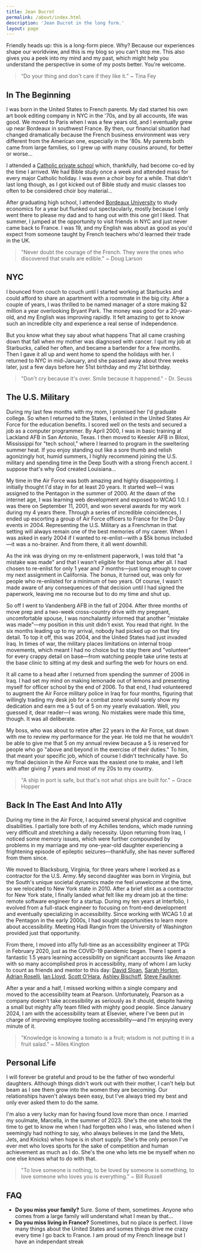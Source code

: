 ```yaml
---
title: Jean Ducrot
permalink: /about/index.html
description: 'Jean Ducrot in the long form.'
layout: page
---
```


Friendly heads up: this is a long-form piece. Why? Because our experiences shape our worldview, and this is my blog so you can’t stop me. This also gives you a peek into my mind and my past, which might help you understand the perspective in some of my posts better. You're welcome.

> “Do your thing and don't care if they like it.” ~ Tina Fey

## In The Beginning

I was born in the United States to French parents. My dad started his own art book editing company in NYC in the '70s, and by all accounts, life was good. We moved to Paris when I was a few years old, and I eventually grew up near Bordeaux in southwest France. By then, our financial situation had changed dramatically because the French business environment was very different from the American one, especially in the '80s. My parents both came from large families, so I grew up with many cousins around, for better or worse...

I attended a [Catholic private school](https://grandlebrun.com/) which, thankfully, had become co-ed by the time I arrived. We had Bible study once a week and attended mass for every major Catholic holiday. I was even a choir boy for a while. That didn't last long though, as I got kicked out of Bible study and music classes too often to be considered choir boy material... 

After graduating high school, I attended [Bordeaux University](https://www.u-bordeaux.fr/en) to study economics for a year but flunked out spectacularly, mostly because I only went there to please my dad and to hang out with this one girl I liked. That summer, I jumped at the opportunity to visit friends in NYC and just never came back to France. I was 19, and my English was about as good as you'd expect from someone taught by French teachers who'd learned their trade in the UK.

> "Never doubt the courage of the French. They were the ones who discovered that snails are edible." ~ Doug Larson

## NYC

I bounced from couch to couch until I started working at Starbucks and could afford to share an apartment with a roommate in the big city. After a couple of years, I was thrilled to be named manager of a store making $2 million a year overlooking Bryant Park. The money was good for a 20-year-old, and my English was improving rapidly. It felt amazing to get to know such an incredible city and experience a real sense of independence. 

But you know what they say about what happens That all came crashing down that fall when my mother was diagnosed with cancer. I quit my job at Starbucks, called her often, and became a bartender for a few months. Then I gave it all up and went home to spend the holidays with her. I returned to NYC in mid-January, and she passed away about three weeks later, just a few days before her 51st birthday and my 21st birthday. 

> "Don't cry because it's over. Smile because it happened." - Dr. Seuss

## The U.S. Military

During my last few months with my mom, I promised her I'd graduate college. So when I returned to the States, I enlisted in the United States Air Force for the education benefits. I scored well on the tests and secured a job as a computer programmer. By April 2000, I was in basic training at Lackland AFB in San Antonio, Texas. I then moved to Keesler AFB in Biloxi, Mississippi for "tech school," where I learned to program in the sweltering summer heat. If you enjoy standing out like a sore thumb and relish agonizingly hot, humid summers, I highly recommend joining the U.S. military and spending time in the Deep South with a strong French accent. I suppose that's why God created Louisiana…

My time in the Air Force was both amazing and highly disappointing. I initially thought I'd stay in for at least 20 years. It started well—I was assigned to the Pentagon in the summer of 2000. At the dawn of the internet age, I was learning web development and exposed to WCAG 1.0. I was there on September 11, 2001, and won several awards for my work during my 4 years there. Through a series of incredible coincidences, I ended up escorting a group of Air Force officers to France for the D-Day events in 2004. Representing the U.S. Military as a Frenchman in that setting will always remain one of the best memories of my career. When I was asked in early 2004 if I wanted to re-enlist—with a $5k bonus included—it was a no-brainer. And from there, it all went downhill.

As the ink was drying on my re-enlistment paperwork, I was told that "a mistake was made" and that I wasn't eligible for that bonus after all. I had chosen to re-enlist for only 1 year and 7 months—just long enough to cover my next assignment in California. The bonus, it turned out, was only for people who re-enlisted for a minimum of two years. Of course, I wasn't made aware of any consequences of that decision until I had signed the paperwork, leaving me no recourse but to do my time and shut up. 

So off I went to Vandenberg AFB in the fall of 2004. After three months of move prep and a two-week cross-country drive with my pregnant, uncomfortable spouse, I was nonchalantly informed that another "mistake was made"—my position in this unit didn't exist. You read that right. In the six months leading up to my arrival, nobody had picked up on that tiny detail. To top it off, this was 2004, and the United States had just invaded Iraq. In times of war, the military places limitations on internal troop movements, which meant I had no choice but to stay there and "volunteer" for every crappy detail on base—from watching people take urine tests at the base clinic to sitting at my desk and surfing the web for hours on end.

It all came to a head after I returned from spending the summer of 2006 in Iraq. I had set my mind on making lemonade out of lemons and presenting myself for officer school by the end of 2006. To that end, I had volunteered to augment the Air Force military police in Iraq for four months, figuring that willingly trading my desk job for a combat zone would surely show my dedication and earn me a 5 out of 5 on my yearly evaluation. Well, you guessed it, dear reader—I was wrong. No mistakes were made this time, though. It was all deliberate.

My boss, who was about to retire after 22 years in the Air Force, sat down with me to review my performance for the year. He told me that he wouldn't be able to give me that 5 on my annual review because a 5 is reserved for people who go "above and beyond in the exercise of their duties." To him, that meant your specific job, which of course I didn't technically have. So my final decision in the Air Force was the easiest one to make, and I left with after giving 7 years and most of my 20s to my country.

> "A ship in port is safe, but that's not what ships are built for." ~ Grace Hopper

## Back In The East And Into A11y

During my time in the Air Force, I acquired several physical and cognitive disabilities. I partially tore both of my Achilles tendons, which made running very difficult and stretching a daily necessity. Upon returning from Iraq, I noticed some memory issues, which were further compounded by problems in my marriage and my one-year-old daughter experiencing a frightening episode of epileptic seizures—thankfully, she has never suffered from them since. 

We moved to Blacksburg, Virginia, for three years where I worked as a contractor for the U.S. Army. My second daughter was born in Virginia, but the South's unique societal dynamics made me feel unwelcome at the time, so we relocated to New York state in 2010. After a brief stint as a contractor for New York state, I finally landed what felt like my dream job at the time: remote software engineer for a startup. During my ten years at Interfolio, I evolved from a full-stack engineer to focusing on front-end development and eventually specializing in accessibility. Since working with WCAG 1.0 at the Pentagon in the early 2000s, I had sought opportunities to learn more about accessibility. Meeting Hadi Rangin from the University of Washington provided just that opportunity.

From there, I moved into a11y full-time as an accessibility engineer at TPGi in February 2020, just as the COVID-19 pandemic began. There I spent a fantastic 1.5 years learning accessibility on significant accounts like Amazon with so many accomplished pros in accessibility, many of whom I am lucky to count as friends and mentor to this day: [David Sloan](https://www.tpgi.com/author/dsloan/), [Sarah Horton](https://sarahhortondesign.com/), [Adrian Roselli](https://adrianroselli.com/), [Ian Lloyd](https://lloydi.com/), [Scott O'Hara](https://www.scottohara.me/), [Ashley Bischoff](https://www.tpgi.com/author/ashleyb/), [Steve Faulkner](https://tetralogical.com/blog/2024/02/09/meet-the-team-steve-faulkner/).

After a year and a half, I missed working within a single company and moved to the accessibility team at Pearson. Unfortunately, Pearson as a company doesn't take accessibility as seriously as it should, despite having a small but mighty a11y team filled with mighty good people. Since January 2024, I am with the accessibility team at Elsevier, where I've been put in charge of improving employee tooling accessibility—and I'm enjoying every minute of it.

> "Knowledge is knowing a tomato is a fruit; wisdom is not putting it in a fruit salad." ~ Miles Kington

## Personal Life

I will forever be grateful and proud to be the father of two wonderful daughters. Although things didn't work out with their mother, I can't help but beam as I see them grow into the women they are becoming. Our relationships haven't always been easy, but I've always tried my best and only ever asked them to do the same.

I'm also a very lucky man for having found love more than once. I married my soulmate, Marcella, in the summer of 2023. She's the one who took the time to get to know me when I had forgotten who I was, who listened when I seemingly had nothing to say, who always believes in me (and the Mets, Jets, and Knicks) when hope is in short supply. She's the only person I've ever met who loves sports for the sake of competition and human achievement as much as I do. She's the one who lets me be myself when no one else knows what to do with that.

> "To love someone is nothing, to be loved by someone is something, to love someone who loves you is everything." ~ Bill Russell   

## FAQ

- **Do you miss your family?** Sure. Some of them, sometimes. Anyone who comes from a large family will understand what I mean by that...
- **Do you miss living in France?** Sometimes, but no place is perfect. I love many things about the United States and somes things drive me crazy every time I go back to France. I am proud of my French lineage but I have an independant streak   